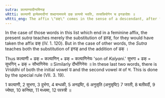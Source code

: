 ```yaml
---
sutra: कल्याण्यादीनामिनङ्
vRtti: कल्याणी इत्येवमादीनां शब्दानामपत्ये ढक् प्रत्ययो भवति, तत्सन्नियोगेन च इनङादेशः ॥
vRtti_eng: The affix \"ढक्\" comes in the sense of a descendant, after the words कल्याणी &c. and the substitute इनङ् takes the place of the final of these words before this affix.
---
```

In the case of those words in this list which end in a feminine affix, the present _sutra_ teaches merely the substitution of इतङ्, for they would have taken the affix ढक् (IV. 1. 120). But in the case of other words, the _Sutra_ teaches both the substitution of इनङ् and the addition of ढक् ।

Thus कल्याणी + ढक् = कल्याणिन् + ढक् = कल्याणिनेयः 'son of _Kalyani_.' सुभगा + ढक् = सुभगिन् + ढक् = सौभागिनेयः ॥ Similarly दौर्भागिनेयः ॥ In these last two words, there is _Vriddhi_ of both the initial vowel उ and the second vowel अ of भ. This is done by the special rule (VII. 3. 19).

1 कल्याणी, 2 सुभगा, 3 दुर्भगा, 4 बन्धकी, 5 अनद्रष्टि, 6 अनुसृति (अनुसृष्टि) 7 जरती, 8 बलीवर्दी, 9 ज्येष्ठा, 10 कनिष्ठा, 11 मध्यमा, 12 परस्त्री ॥
